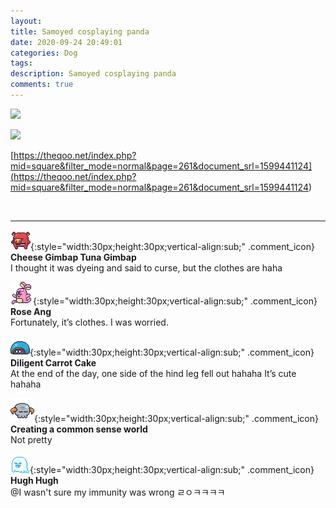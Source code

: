 ```yaml
---
layout: 
title: Samoyed cosplaying panda
date: 2020-09-24 20:49:01
categories: Dog
tags: 
description: Samoyed cosplaying panda
comments: true
---
```


![](https://blog.kakaocdn.net/dn/qTSnu/btqJswhdpsQ/Bnvs6jmayc8v2eY0UbC03K/img.jpg)

![](https://blog.kakaocdn.net/dn/bMuxh6/btqJjvc3Y5w/kCZDLWuI3wyvhiZaWrfwmk/img.gif)

[https://theqoo.net/index.php?mid=square&filter_mode=normal&page=261&document_srl=1599441124](<https://theqoo.net/index.php?mid=square&filter_mode=normal&page=261&document_srl=1599441124>)

​

* * *

![comment](/assets/character/pig.png){:style="width:30px;height:30px;vertical-align:sub;" .comment_icon} **Cheese Gimbap Tuna Gimbap**  
I thought it was dyeing and said to curse, but the clothes are haha   
  
![comment](/assets/character/bunny.png){:style="width:30px;height:30px;vertical-align:sub;" .comment_icon} **Rose Ang**  
Fortunately, it’s clothes. I was worried.   
  
![comment](/assets/character/turtle.png){:style="width:30px;height:30px;vertical-align:sub;" .comment_icon} **Diligent Carrot Cake**  
At the end of the day, one side of the hind leg fell out hahaha It’s cute hahaha   
  
![comment](/assets/character/skull.png){:style="width:30px;height:30px;vertical-align:sub;" .comment_icon} **Creating a common sense world**  
Not pretty   
  
![comment](/assets/character/ghost.png){:style="width:30px;height:30px;vertical-align:sub;" .comment_icon} **Hugh Hugh**  
@I wasn't sure my immunity was wrong ㄹㅇㅋㅋㅋㅋ  
  

